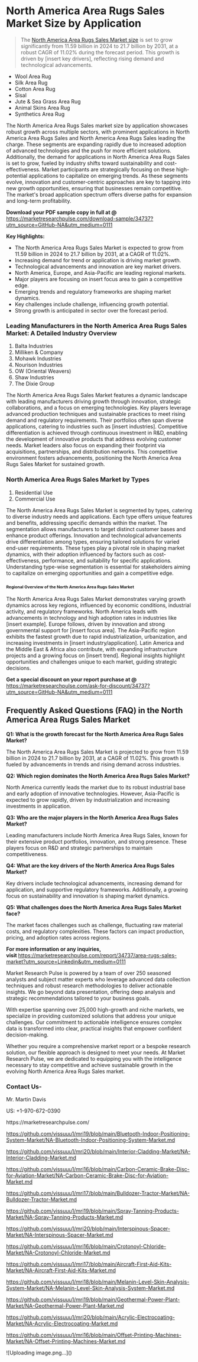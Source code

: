 <h1>North America Area Rugs Sales Market&nbsp;Size by Application</h1><blockquote><p>The <a href="https://marketresearchpulse.com/download-sample/34737?utm_source=GitHub-NA&amp;utm_medium=0111">North America Area Rugs Sales Market size</a> is set to grow significantly from 11.59 billion in 2024 to 21.7 billion by 2031, at a robust CAGR of 11.02% during the forecast period. This growth is driven by [insert key drivers], reflecting rising demand and technological advancements.</p></blockquote><ul><li>Wool Area Rug <li> Silk Area Rug <li> Cotton Area Rug <li> Sisal <li> Jute & Sea Grass Area Rug <li> Animal Skins Area Rug <li> Synthetics Area Rug</li></ul><p>The North America Area Rugs Sales market size by application showcases robust growth across multiple sectors, with prominent applications in North America Area Rugs Sales and North America Area Rugs Sales leading the charge. These segments are expanding rapidly due to increased adoption of advanced technologies and the push for more efficient solutions. Additionally, the demand for applications in North America Area Rugs Sales is set to grow, fueled by industry shifts toward sustainability and cost-effectiveness. Market participants are strategically focusing on these high-potential applications to capitalize on emerging trends. As these segments evolve, innovation and customer-centric approaches are key to tapping into new growth opportunities, ensuring that businesses remain competitive. The market's broad application spectrum offers diverse paths for expansion and long-term profitability.</p><p><strong>Download your PDF sample copy in full at @ </strong><a href="https://marketresearchpulse.com/download-sample/34737?utm_source=GitHub-NA&amp;utm_medium=0111">https://marketresearchpulse.com/download-sample/34737?utm_source=GitHub-NA&amp;utm_medium=0111</a></p><p><strong>Key Highlights: </strong></p><ul><li>The North America Area Rugs Sales Market is expected to grow from 11.59 billion in 2024 to 21.7 billion by 2031, at a CAGR of 11.02%.</li><li>Increasing demand for trend or application is driving market growth.</li><li>Technological advancements and innovation are key market drivers.</li><li>North America, Europe, and Asia-Pacific are leading regional markets.</li><li>Major players are focusing on insert focus area to gain a competitive edge.</li><li>Emerging trends and regulatory frameworks are shaping market dynamics.</li><li>Key challenges include challenge, influencing growth potential.</li><li>Strong growth is anticipated in sector over the forecast period.</li></ul><h3>Leading Manufacturers in the North America Area Rugs Sales Market: A Detailed Industry Overview</h3><ol><li>Balta Industries</li><li>Milliken & Company</li><li>Mohawk Industries</li><li>Nourison Industries</li><li>OW (Oriental Weavers)</li><li>Shaw Industries</li><li>The Dixie Group</li></ol><div class="flex max-w-full flex-col flex-grow"><div class="min-h-8 text-message flex w-full flex-col items-end gap-2 whitespace-normal break-words [.text-message+&amp;]:mt-5" dir="auto" data-message-author-role="assistant" data-message-id="fd8432e4-4910-450d-b182-61b7bfb0a01f" data-message-model-slug="gpt-4o"><div class="flex w-full flex-col gap-1 empty:hidden first:pt-[3px]"><div class="markdown prose w-full break-words dark:prose-invert light"><p>The North America Area Rugs Sales Market features a dynamic landscape with leading manufacturers driving growth through innovation, strategic collaborations, and a focus on emerging technologies. Key players leverage advanced production techniques and sustainable practices to meet rising demand and regulatory requirements. Their portfolios often span diverse applications, catering to industries such as [insert industries]. Competitive differentiation is achieved through continuous investment in R&amp;D, enabling the development of innovative products that address evolving customer needs. Market leaders also focus on expanding their footprint via acquisitions, partnerships, and distribution networks. This competitive environment fosters advancements, positioning the North America Area Rugs Sales Market for sustained growth.</p></div></div></div></div><h3>North America Area Rugs Sales Market by Types</h3><ol><li>Residential Use <li> Commercial Use</li></ol><div class="flex max-w-full flex-col flex-grow"><div class="min-h-8 text-message flex w-full flex-col items-end gap-2 whitespace-normal break-words [.text-message+&amp;]:mt-5" dir="auto" data-message-author-role="assistant" data-message-id="084470be-0bb7-4664-bddf-5156b4f41249" data-message-model-slug="gpt-4o-mini"><div class="flex w-full flex-col gap-1 empty:hidden first:pt-[3px]"><div class="markdown prose w-full break-words dark:prose-invert light"><p>The North America Area Rugs Sales Market is segmented by types, catering to diverse industry needs and applications. Each type offers unique features and benefits, addressing specific demands within the market. The segmentation allows manufacturers to target distinct customer bases and enhance product offerings. Innovation and technological advancements drive differentiation among types, ensuring tailored solutions for varied end-user requirements. These types play a pivotal role in shaping market dynamics, with their adoption influenced by factors such as cost-effectiveness, performance, and suitability for specific applications. Understanding type-wise segmentation is essential for stakeholders aiming to capitalize on emerging opportunities and gain a competitive edge.</p></div></div></div></div><h3><span style="font-size: 11px;">Regional Overview of the North America Area Rugs Sales Market</span></h3><div class="flex max-w-full flex-col flex-grow"><div class="min-h-8 text-message flex w-full flex-col items-end gap-2 whitespace-normal break-words [.text-message+&amp;]:mt-5" dir="auto" data-message-author-role="assistant" data-message-id="e9038762-ce64-4e30-91c9-9bd413514231" data-message-model-slug="gpt-4o-mini"><div class="flex w-full flex-col gap-1 empty:hidden first:pt-[3px]"><div class="markdown prose w-full break-words dark:prose-invert light"><p>The North America Area Rugs Sales Market demonstrates varying growth dynamics across key regions, influenced by economic conditions, industrial activity, and regulatory frameworks. North America leads with advancements in technology and high adoption rates in industries like [insert example]. Europe follows, driven by innovation and strong governmental support for [insert focus area]. The Asia-Pacific region exhibits the fastest growth due to rapid industrialization, urbanization, and increasing investments in [insert industry/application]. Latin America and the Middle East &amp; Africa also contribute, with expanding infrastructure projects and a growing focus on [insert trend]. Regional insights highlight opportunities and challenges unique to each market, guiding strategic decisions.</p></div></div></div></div><p><strong>Get a special discount on your report purchase at @ </strong><a href="https://marketresearchpulse.com/ask-for-discount/34737?utm_source=GitHub-NA&amp;utm_medium=0111">https://marketresearchpulse.com/ask-for-discount/34737?utm_source=GitHub-NA&amp;utm_medium=0111</a></p><h2>Frequently Asked Questions (FAQ) in the North America Area Rugs Sales Market</h2><p><strong>Q1: What is the growth forecast for the North America Area Rugs Sales Market?</strong></p><p>The North America Area Rugs Sales Market is projected to grow from 11.59 billion in 2024 to 21.7 billion by 2031, at a CAGR of 11.02%. This growth is fueled by advancements in trends and rising demand across industries.</p><p><strong>Q2: Which region dominates the North America Area Rugs Sales Market?</strong></p><p>North America currently leads the market due to its robust industrial base and early adoption of innovative technologies. However, Asia-Pacific is expected to grow rapidly, driven by industrialization and increasing investments in application.</p><p><strong>Q3: Who are the major players in the North America Area Rugs Sales Market?</strong></p><p>Leading manufacturers include North America Area Rugs Sales, known for their extensive product portfolios, innovation, and strong presence. These players focus on R&amp;D and strategic partnerships to maintain competitiveness.</p><p><strong>Q4: What are the key drivers of the North America Area Rugs Sales Market?</strong></p><p>Key drivers include technological advancements, increasing demand for application, and supportive regulatory frameworks. Additionally, a growing focus on sustainability and innovation is shaping market dynamics.</p><p><strong>Q5: What challenges does the North America Area Rugs Sales Market face?</strong></p><p>The market faces challenges such as challenge, fluctuating raw material costs, and regulatory complexities. These factors can impact production, pricing, and adoption rates across regions.</p><p><strong>For more information or any inquiries, visit&nbsp;</strong><a href="https://marketresearchpulse.com/report/34737/area-rugs-sales-market?utm_source=Linkedin&utm_medium=0111">https://marketresearchpulse.com/report/34737/area-rugs-sales-market?utm_source=Linkedin&utm_medium=0111</a></p><p>Market Research Pulse is powered by a team of over 250 seasoned analysts and subject matter experts who leverage advanced data collection techniques and robust research methodologies to deliver actionable insights. We go beyond data presentation, offering deep analysis and strategic recommendations tailored to your business goals.</p><p>With expertise spanning over 25,000 high-growth and niche markets, we specialize in providing customized solutions that address your unique challenges. Our commitment to actionable intelligence ensures complex data is transformed into clear, practical insights that empower confident decision-making.</p><p>Whether you require a comprehensive market report or a bespoke research solution, our flexible approach is designed to meet your needs. At Market Research Pulse, we are dedicated to equipping you with the intelligence necessary to stay competitive and achieve sustainable growth in the evolving North America Area Rugs Sales market.</p><h3><strong>Contact Us-</strong></h3><p>Mr. Martin Davis</p><p>US: +1-970-672-0390</p><p>https://marketresearchpulse.com/</p><p><a href="https://github.com/vissuuu1/mri19/blob/main/Bluetooth-Indoor-Positioning-System-Market/NA-Bluetooth-Indoor-Positioning-System-Market.md">https://github.com/vissuuu1/mri19/blob/main/Bluetooth-Indoor-Positioning-System-Market/NA-Bluetooth-Indoor-Positioning-System-Market.md</a></p><p><a href="https://github.com/vissuuu1/mri20/blob/main/Interior-Cladding-Market/NA-Interior-Cladding-Market.md">https://github.com/vissuuu1/mri20/blob/main/Interior-Cladding-Market/NA-Interior-Cladding-Market.md</a></p><p><a href="https://github.com/vissuuu1/mri16/blob/main/Carbon-Ceramic-Brake-Disc-for-Aviation-Market/NA-Carbon-Ceramic-Brake-Disc-for-Aviation-Market.md">https://github.com/vissuuu1/mri16/blob/main/Carbon-Ceramic-Brake-Disc-for-Aviation-Market/NA-Carbon-Ceramic-Brake-Disc-for-Aviation-Market.md</a></p><p><a href="https://github.com/vissuuu1/mri17/blob/main/Bulldozer-Tractor-Market/NA-Bulldozer-Tractor-Market.md">https://github.com/vissuuu1/mri17/blob/main/Bulldozer-Tractor-Market/NA-Bulldozer-Tractor-Market.md</a></p><p><a href="https://github.com/vissuuu1/mri19/blob/main/Spray-Tanning-Products-Market/NA-Spray-Tanning-Products-Market.md">https://github.com/vissuuu1/mri19/blob/main/Spray-Tanning-Products-Market/NA-Spray-Tanning-Products-Market.md</a></p><p><a href="https://github.com/vissuuu1/mri20/blob/main/Interspinous-Spacer-Market/NA-Interspinous-Spacer-Market.md">https://github.com/vissuuu1/mri20/blob/main/Interspinous-Spacer-Market/NA-Interspinous-Spacer-Market.md</a></p><p><a href="https://github.com/vissuuu1/mri16/blob/main/Crotonoyl-Chloride-Market/NA-Crotonoyl-Chloride-Market.md">https://github.com/vissuuu1/mri16/blob/main/Crotonoyl-Chloride-Market/NA-Crotonoyl-Chloride-Market.md</a></p><p><a href="https://github.com/vissuuu1/mri17/blob/main/Aircraft-First-Aid-Kits-Market/NA-Aircraft-First-Aid-Kits-Market.md">https://github.com/vissuuu1/mri17/blob/main/Aircraft-First-Aid-Kits-Market/NA-Aircraft-First-Aid-Kits-Market.md</a></p><p><a href="https://github.com/vissuuu1/mri18/blob/main/Melanin-Level-Skin-Analysis-System-Market/NA-Melanin-Level-Skin-Analysis-System-Market.md">https://github.com/vissuuu1/mri18/blob/main/Melanin-Level-Skin-Analysis-System-Market/NA-Melanin-Level-Skin-Analysis-System-Market.md</a></p><p><a href="https://github.com/vissuuu1/mri19/blob/main/Geothermal-Power-Plant-Market/NA-Geothermal-Power-Plant-Market.md">https://github.com/vissuuu1/mri19/blob/main/Geothermal-Power-Plant-Market/NA-Geothermal-Power-Plant-Market.md</a></p><p><a href="https://github.com/vissuuu1/mri20/blob/main/Acrylic-Electrocoating-Market/NA-Acrylic-Electrocoating-Market.md">https://github.com/vissuuu1/mri20/blob/main/Acrylic-Electrocoating-Market/NA-Acrylic-Electrocoating-Market.md</a></p><p><a href="https://github.com/vissuuu1/mri16/blob/main/Offset-Printing-Machines-Market/NA-Offset-Printing-Machines-Market.md">https://github.com/vissuuu1/mri16/blob/main/Offset-Printing-Machines-Market/NA-Offset-Printing-Machines-Market.md</a></p>
![Uploading image.png…]()
